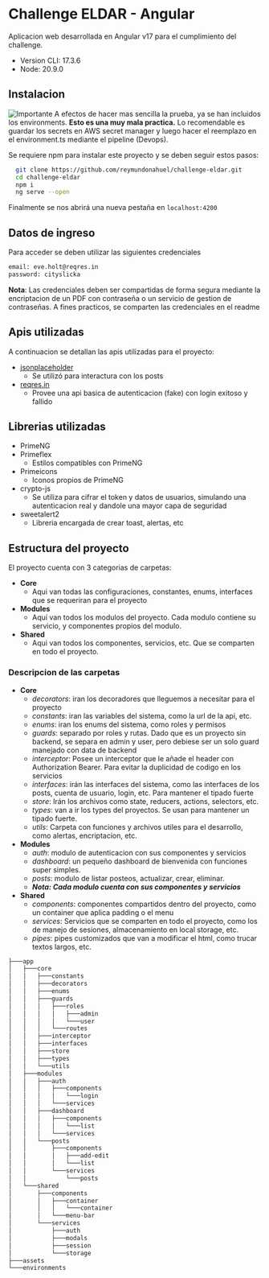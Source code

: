 
# Challenge ELDAR - Angular

Aplicacion web desarrollada en Angular v17 para el cumplimiento del challenge.

- Version CLI: 17.3.6
- Node: 20.9.0


## Instalacion

![Importante](https://img.shields.io/badge/IMPORTANTE-yellow.svg) 
A efectos de hacer mas sencilla la prueba, ya se han incluidos los environments.
 **Esto es una muy mala practica.**  Lo recomendable es guardar los secrets en AWS secret manager y luego hacer el reemplazo en el environment.ts mediante el pipeline (Devops).

Se requiere npm para instalar este proyecto y se deben seguir estos pasos:
```bash
  git clone https://github.com/reymundonahuel/challenge-eldar.git
  cd challenge-eldar
  npm i
  ng serve --open
```
Finalmente se nos abrirá una nueva pestaña en ```localhost:4200```
## Datos de ingreso
Para acceder se deben utilizar las siguientes credenciales
```bash
email: eve.holt@reqres.in
password: cityslicka
```
**Nota**: Las credenciales deben ser compartidas de forma segura mediante la encriptacion de un PDF con contraseña o un servicio de gestion de contraseñas. A fines practicos, se comparten las credenciales en el readme
## Apis utilizadas

A continuacion se detallan las apis utilizadas para el proyecto:
- [jsonplaceholder](https://jsonplaceholder.typicode.com/)
    - Se utilizó para interactura con los posts
- [reqres.in](https://reqres.in/)
    - Provee una api basica de autenticacion (fake) con login exitoso y fallido


## Librerias utilizadas
- PrimeNG
- Primeflex
    - Estilos compatibles con PrimeNG
- Primeicons
    - Iconos propios de PrimeNG
- crypto-js 
    - Se utiliza para cifrar el token y datos de usuarios, simulando una autenticacion real y dandole una mayor capa de seguridad
- sweetalert2
    - Libreria encargada de crear toast, alertas, etc

## Estructura del proyecto
El proyecto cuenta con 3 categorias de carpetas:

- **Core**
  - Aqui van todas las configuraciones, constantes, enums, interfaces que se requeriran para el proyecto
- **Modules**
  - Aquí van todos los modulos del proyecto. Cada modulo contiene su servicio, y componentes propios del modulo.
- **Shared**
  - Aqui van todos los componentes, servicios, etc. Que se comparten en todo el proyecto.

### Descripcion de las carpetas
- **Core**
  - *decorators*: iran los decoradores que lleguemos a necesitar para el proyecto
  - *constants*: iran las variables del sistema, como la url de la api, etc.
  - *enums*: iran los enums del sistema, como roles y permisos
  - *guards*: separado por roles y rutas. Dado que es un proyecto sin backend, se separa en admin y user, pero debiese ser un solo guard manejado con data de backend 
  - *interceptor*: Posee un interceptor que le añade el header con Authorization Bearer. Para evitar la duplicidad de codigo en los servicios
  - *interfaces*: irán las interfaces del sistema, como las interfaces de los posts, cuenta de usuario, login, etc. Para mantener el tipado fuerte
  - *store*: Irán los archivos como state, reducers, actions, selectors, etc.
  - *types*: van a ir los types del proyectos. Se usan para mantener un tipado fuerte.
  - *utils*: Carpeta con funciones y archivos utiles para el desarrollo, como alertas, encriptacion, etc.
- **Modules**
  - *auth*: modulo de autenticacion con sus componentes y servicios
  - *dashboard*: un pequeño dashboard de bienvenida con funciones super simples.
  - *posts*: modulo de listar posteos, actualizar, crear, eliminar.
  - ***Nota: Cada modulo cuenta con sus componentes y servicios*** 
- **Shared**
  - *components*: componentes compartidos dentro del proyecto, como un container que aplica padding o el menu
  - *services*: Servicios que se comparten en todo el proyecto, como los de manejo de sesiones, almacenamiento en local storage, etc.
  - *pipes*: pipes customizados que van a modificar el html, como trucar textos largos, etc.

```bash
├───app
│   ├───core
│   │   ├───constants
│   │   ├───decorators
│   │   ├───enums
│   │   ├───guards
│   │   │   ├───roles
│   │   │   │   ├───admin
│   │   │   │   └───user
│   │   │   └───routes
│   │   ├───interceptor
│   │   ├───interfaces
│   │   ├───store
│   │   ├───types
│   │   └───utils
│   ├───modules
│   │   ├───auth
│   │   │   ├───components
│   │   │   │   └───login
│   │   │   └───services
│   │   ├───dashboard
│   │   │   ├───components
│   │   │   │   └───list
│   │   │   └───services
│   │   └───posts
│   │       ├───components
│   │       │   ├───add-edit
│   │       │   └───list
│   │       └───services
│   │           └───posts
│   └───shared
│       ├───components
│       │   ├───container
│       │   │   └───container
│       │   └───menu-bar
│       └───services
│           ├───auth
│           ├───modals
│           ├───session
│           └───storage
├───assets
└───environments
```